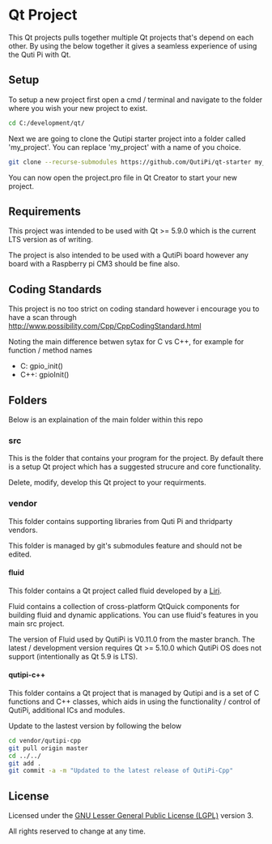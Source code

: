 # Qt Project

This Qt projects pulls together multiple Qt projects that's depend on each other. By using the below together it gives a seamless experience of using the Quti Pi with Qt.

## Setup

To setup a new project first open a cmd / terminal and navigate to the folder where you wish your new project to exist.

```bash
cd C:/development/qt/
```

 Next we are going to clone the Qutipi starter project into a folder called 'my_project'. You can replace 'my_project' with a name of you choice.

```bash
git clone --recurse-submodules https://github.com/QutiPi/qt-starter my_project
```

You can now open the project.pro file in Qt Creator to start your new project.

## Requirements

This project was intended to be used with Qt >= 5.9.0 which is the current LTS version as of writing.

The project is also intended to be used with a QutiPi board however any board with a Raspberry pi CM3 should be fine also.

## Coding Standards

This project is no too strict on coding standard however i encourage you to have a scan through http://www.possibility.com/Cpp/CppCodingStandard.html

Noting the main difference betwen sytax for C vs C++, for example for function / method names

  * C: gpio_init()
  * C++: gpioInit()

## Folders

Below is an explaination of the main folder within this repo

### src

This is the folder that contains your program for the project. By default there is a setup Qt project which has a suggested strucure and core functionality.

Delete, modify, develop this Qt project to your requirments.

### vendor

This folder contains supporting libraries from Quti Pi and thridparty vendors.

This folder is managed by git's submodules feature and should not be edited.

#### fluid

This folder contains a Qt project called fluid developed by a [Liri](https://liri.io/).

Fluid contains a collection of cross-platform QtQuick components for building fluid and dynamic applications. You can use fluid's features in you main src project.

The version of Fluid used by QutiPi is V0.11.0 from the master branch. The latest / development version requires Qt >= 5.10.0 which QutiPi OS does not support (intentionally as Qt 5.9 is LTS).  


#### qutipi-c++

This folder contains a Qt project that is managed by Qutipi and is a set of C functions and C++ classes, which aids in using the functionality / control of QutiPi, additional ICs and modules.

Update to the lastest version by following the below

```bash
cd vendor/qutipi-cpp
git pull origin master
cd ../../
git add .
git commit -a -m "Updated to the latest release of QutiPi-Cpp"
```

## License

Licensed under the [GNU Lesser General Public License (LGPL)](http://doc.qt.io/qt-5/lgpl.html) version 3.

All rights reserved to change at any time.
